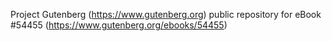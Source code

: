 Project Gutenberg (https://www.gutenberg.org) public repository for
eBook #54455 (https://www.gutenberg.org/ebooks/54455)
